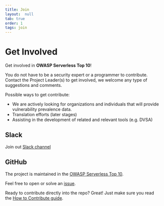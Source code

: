 ```yaml
---
title: Join
layout:  null
tab: true
order: 1
tags: join
---
```


# Get Involved

Get involved in <strong> OWASP Serverless Top 10</strong>\!


You do not have to be a security expert or a programmer to contribute.
Contact the Project Leader(s) to get involved, we welcome any type of
suggestions and comments.


Possible ways to get contribute:


  - We are actively looking for organizations and individuals that will
    provide vulnerability prevalence data.
  - Translation efforts (later stages)
  - Assisting in the development of related and relevant tools (e.g. DVSA)
  
## Slack

Join out [Slack channel][slack]


## GitHub

The project is maintained in the [OWASP Serverless Top 10][repo].

Feel free to open or solve an [issue][issue].

Ready to contribute directly into the repo? Great! Just make sure you read the
[How to Contribute guide][contributing]. 



[ml]: https://groups.google.com/a/owasp.org/forum/#!forum/serverless-top-10
[repo]: https://github.com/OWASP/Serverless-Top-10-Project/
[issue]: https://github.com/OWASP/Serverless-Top-10-Project/issues
[contributing]: https://github.com/OWASP/Serverless-Top-10-Project/blob/master/CONTRIBUTING.md
[slack]: https://join.slack.com/t/owasp/shared_invite/enQtNDI5MzgxMDQ2MTAwLTEyNzIzYWQ2NDZiMGIwNmJhYzYxZDJiNTM0ZmZiZmJlY2EwZmMwYjAyNmJjNzQxNzMyMWY4OTk3ZTQ0MzFhMDY
